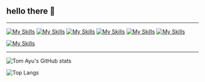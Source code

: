 ## hello there 👋

---

[![My Skills](https://skillicons.dev/icons?i=c,cs,java,python)](https://skillicons.dev)
[![My Skills](https://skillicons.dev/icons?i=html,css,js,bootstrap,sass)](https://skillicons.dev)
[![My Skills](https://skillicons.dev/icons?i=mongodb)](https://skillicons.dev)
[![My Skills](https://skillicons.dev/icons?i=visualstudio,vscode,idea,docker)](https://skillicons.dev)
[![My Skills](https://skillicons.dev/icons?i=figma,ps,blender)](https://skillicons.dev)
[![My Skills](https://skillicons.dev/icons?i=spring,flask,dotnet)](https://skillicons.dev)

[![My Skills](https://skillicons.dev/icons?i=figma,ps,blender)](https://skillicons.dev)

---

![Tom Ayu's GitHub stats](https://github-readme-stats.vercel.app/api?username=tom-ayu&show_icons=true&theme=tokyonight)

![Top Langs](https://github-readme-stats.vercel.app/api/top-langs/?username=tom-ayu&layout=compact&theme=tokyonight)


<!--
**tom-ayu/tom-ayu** is a ✨ _special_ ✨ repository because its `README.md` (this file) appears on your GitHub profile.

Here are some ideas to get you started:

- 🔭 I’m currently working on ...
- 🌱 I’m currently learning ...
- 👯 I’m looking to collaborate on ...
- 🤔 I’m looking for help with ...
- 💬 Ask me about ...
- 📫 How to reach me: ...
- 😄 Pronouns: ...
- ⚡ Fun fact: ...
-->
